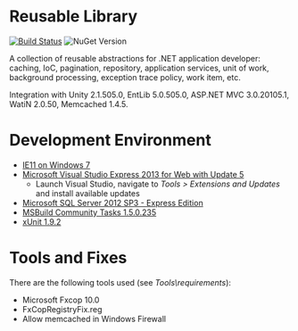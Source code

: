 # Reusable Library

[![Build Status](https://ci.appveyor.com/api/projects/status/c842c7xmiyec9v0o?svg=true)](https://ci.appveyor.com/project/akornatskyy/relib)
![NuGet Version](https://img.shields.io/nuget/v/ReusableLibrary.Abstractions.svg)

A collection of reusable abstractions for .NET application developer: caching, IoC, pagination, repository, application services, unit of work, background processing, exception trace policy, work item, etc.

Integration with Unity 2.1.505.0, EntLib 5.0.505.0, ASP.NET MVC 3.0.20105.1, WatiN 2.0.50, Memcached 1.4.5.

# Development Environment 

* [IE11 on Windows 7](https://dev.windows.com/en-us/microsoft-edge/tools/vms/mac/)
* [Microsoft Visual Studio Express 2013 for Web with Update 5](https://www.microsoft.com/en-us/download/details.aspx?id=48133)
	* Launch Visual Studio, navigate to *Tools > Extensions and Updates* and install available updates
* [Microsoft SQL Server 2012 SP3 - Express Edition](https://www.microsoft.com/en-us/download/details.aspx?id=50003)
* [MSBuild Community Tasks 1.5.0.235](https://github.com/loresoft/msbuildtasks/releases/tag/1.5.0.235)
* [xUnit 1.9.2](https://xunit.codeplex.com/releases/view/110961)

# Tools and Fixes

There are the following tools used (see *Tools\\requirements*):

* Microsoft Fxcop 10.0
* FxCopRegistryFix.reg
* Allow memcached in Windows Firewall